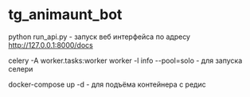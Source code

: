 # tg_animaunt_bot

python run_api.py - запуск веб интерфейса по адресу http://127.0.0.1:8000/docs

celery -A worker.tasks:worker worker -l info --pool=solo - для запуска селери

docker-compose up -d - для подъёма контейнера с редис


